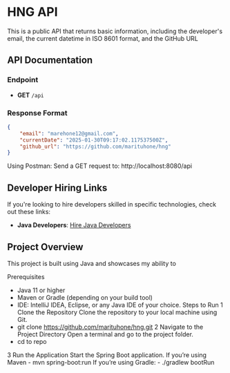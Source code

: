 # HNG API

This is a public API that returns  basic information, including the developer's email, the current datetime in ISO 8601 format, and the GitHub URL

## API Documentation

### Endpoint
- **GET** `/api`

### Response Format
```json
{
    "email": "marehone12@gmail.com",
    "currentDate": "2025-01-30T09:17:02.117537500Z",
    "github_url": "https://github.com/marituhone/hng"
}

```
Using Postman:
        Send a GET request to:
                http://localhost:8080/api

## Developer Hiring Links

If you're looking to hire developers skilled in specific technologies, check out these links:

- **Java Developers**: [Hire Java Developers](https://hng.tech/hire/java-developers)

## Project Overview

This project is built using Java and showcases my ability to


Prerequisites
- Java 11 or higher
- Maven or Gradle (depending on your build tool)
- IDE: IntelliJ IDEA, Eclipse, or any Java IDE of your choice.
Steps to Run 
1 Clone the Repository
  Clone the repository to your local machine using Git.
 -  git clone https://github.com/marituhone/hng.git
2 Navigate to the Project Directory
    Open a terminal and go to the project folder.
 - cd to repo

3 Run the Application
  Start the Spring Boot application.
    If you’re using Maven
    - mvn spring-boot:run
    If you’re using Gradle:
    - ./gradlew bootRun

